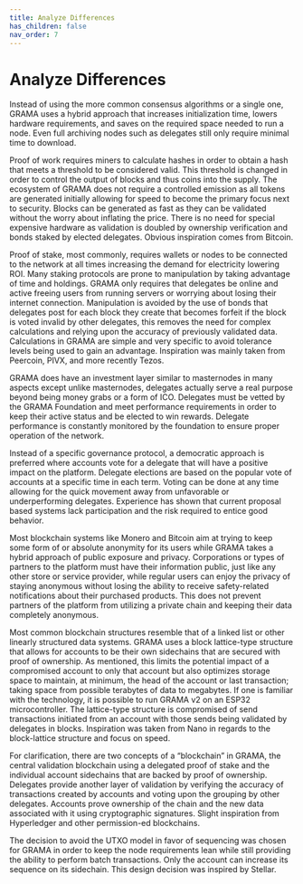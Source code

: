```yaml
---
title: Analyze Differences
has_children: false
nav_order: 7
---
```


# Analyze Differences

Instead of using the more common consensus algorithms or a single one, GRAMA uses a hybrid approach that increases initialization time, lowers hardware requirements, and saves on the required space needed to run a node.  Even full archiving nodes such as delegates still only require minimal time to download.  

Proof of work requires miners to calculate hashes in order to obtain a hash that meets a threshold to be considered valid.  This threshold is changed in order to control the output of blocks and thus coins into the supply.  The ecosystem of GRAMA does not require a controlled emission as all tokens are generated initially allowing for speed to become the primary focus next to security.  Blocks can be generated as fast as they can be validated without the worry about inflating the price.  There is no need for special expensive hardware as validation is doubled by ownership verification and bonds staked by elected delegates.  Obvious inspiration comes from Bitcoin.

Proof of stake, most commonly, requires wallets or nodes to be connected to the network at all times increasing the demand for electricity lowering ROI.  Many staking protocols are prone to manipulation by taking advantage of time and holdings.  GRAMA only requires that delegates be online and active freeing users from running servers or worrying about losing their internet connection.  Manipulation is avoided by the use of bonds that delegates post for each block they create that becomes forfeit if the block is voted invalid by other delegates, this removes the need for complex calculations and relying upon the accuracy of previously validated data.  Calculations in GRAMA are simple and very specific to avoid tolerance levels being used to gain an advantage.  Inspiration was mainly taken from Peercoin, PIVX, and more recently Tezos.

GRAMA does have an investment layer similar to masternodes in many aspects except unlike masternodes, delegates actually serve a real purpose beyond being money grabs or a form of ICO.  Delegates must be vetted by the GRAMA Foundation and meet performance requirements in order to keep their active status and be elected to win rewards.  Delegate performance is constantly monitored by the foundation to ensure proper operation of the network.  

Instead of a specific governance protocol, a democratic approach is preferred where accounts vote for a delegate that will have a positive impact on the platform.  Delegate elections are based on the popular vote of accounts at a specific time in each term.  Voting can be done at any time allowing for the quick movement away from unfavorable or underperforming delegates.  Experience has shown that current proposal based systems lack participation and the risk required to entice good behavior.

Most blockchain systems like Monero and Bitcoin aim at trying to keep some form of or absolute anonymity for its users while GRAMA takes a hybrid approach of public exposure and privacy.  Corporations or types of partners to the platform must have their information public, just like any other store or service provider, while regular users can enjoy the privacy of staying anonymous without losing the ability to receive safety-related notifications about their purchased products.  This does not prevent partners of the platform from utilizing a private chain and keeping their data completely anonymous.

Most common blockchain structures resemble that of a linked list or other linearly structured data systems.  GRAMA uses a block lattice-type structure that allows for accounts to be their own sidechains that are secured with proof of ownership.  As mentioned, this limits the potential impact of a compromised account to only that account but also optimizes storage space to maintain, at minimum, the head of the account or last transaction; taking space from possible terabytes of data to megabytes.  If one is familiar with the technology, it is possible to run GRAMA v2 on an ESP32 microcontroller.  The lattice-type structure is compromised of send transactions initiated from an account with those sends being validated by delegates in blocks.  Inspiration was taken from Nano in regards to the block-lattice structure and focus on speed. 
 
For clarification, there are two concepts of a “blockchain” in GRAMA, the central validation blockchain using a delegated proof of stake and the individual account sidechains that are backed by proof of ownership.  Delegates provide another layer of validation by verifying the accuracy of transactions created by accounts and voting upon the grouping by other delegates.  Accounts prove ownership of the chain and the new data associated with it using cryptographic signatures.  Slight inspiration from Hyperledger and other permission-ed blockchains.

The decision to avoid the UTXO model in favor of sequencing was chosen for GRAMA in order to keep the node requirements lean while still providing the ability to perform batch transactions.  Only the account can increase its sequence on its sidechain.  This design decision was inspired by Stellar.
